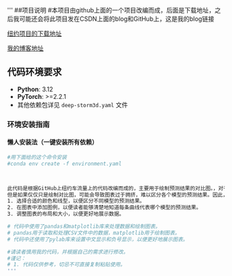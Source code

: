 '''
##项目说明
#本项目由github上面的一个项目改编而成，后面是下载地址，之后我可能还会将此项目发在CSDN上面的blog和GitHub上，这是我的blog链接

[纽约项目的下载地址](https://github.com/Yankun168/NYCtrafficFlowPrediction "最新版本下载")


[我的博客地址](https://blog.csdn.net/m0_75237457?spm=1000.2115.3001.5343 "最新版本下载")
## 代码环境要求

- **Python**: 3.12
- **PyTorch**: >=2.2.1
- 其他依赖包详见 `deep-storm3d.yaml` 文件

### 环境安装指南

#### 懒人安装法（一键安装所有依赖）
```bash
#用下面给的这个命令安装
#conda env create -f environment.yaml



此代码是根据GitHub上纽约车流量上的代码改编而成的，主要用于绘制预测结果的对比图。，对于不同的模型，预测结果的对比图可以帮助我们直观地看到各个模型的预测效果。
但是如果仅仅只是绘制对比图，可能会导致图表过于拥挤，难以区分各个模型的预测结果。因此，在绘制对比图时，我们需要注意以下几点：
1. 选择合适的颜色和线型，以便区分不同模型的预测结果。
2. 在图表中添加图例，以便读者能够清楚地知道每条曲线代表哪个模型的预测结果。
3. 调整图表的布局和大小，以便更好地展示数据。

# 代码中使用了pandas和matplotlib库来处理数据和绘制图表。
# pandas用于读取和处理CSV文件中的数据，matplotlib用于绘制图表。
# 代码中还使用了pylab库来设置中文显示和负号显示，以便更好地展示图表。

#请读者慎用我的代码，并根据自己的需求进行修改。
#谨记：
# 1. 代码仅供参考，切忌不可直接复制粘贴使用。
'''
